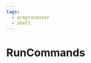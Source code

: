 ```yaml
---
tags:
  - preprocessor
  - shell
---
```


# RunCommands

<include repo_url="https://github.com/foliant-docs/foliantcontrib.runcommands.git" path="README.md" sethead="2" nohead="true"></include>
